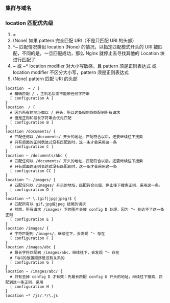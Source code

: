### 集群与域名
### location 匹配优先级
1. =
2. (None)    如果 pattern 完全匹配 URI（不是只匹配 URI 的头部）
3. ^~ 匹配情况类似 location (None) 的情况，以指定匹配模式开头的 URI 被匹配，不同的是，一旦匹配成功，那么 Nginx 就停止去寻找其他的 Location 块进行匹配了
4. ~ 或 ~* location modifier 对大小写敏感，且 pattern 须是正则表达式 或 location modifier 不区分大小写，pattern 须是正则表达式
5. (None)    pattern 匹配 URI 的头部

```dash
location  = / {
  # 精确匹配 / ，主机名后面不能带任何字符串
  [ configuration A ] 
}
location  / {
  # 因为所有的地址都以 / 开头，所以这条规则将匹配到所有请求
  # 但是正则和最长字符串会优先匹配
  [ configuration B ] 
}
location /documents/ {
  # 匹配任何以 /documents/ 开头的地址，匹配符合以后，还要继续往下搜索
  # 只有后面的正则表达式没有匹配到时，这一条才会采用这一条
  [ configuration C ] 
}
location ~ /documents/Abc {
  # 匹配任何以 /documents/ 开头的地址，匹配符合以后，还要继续往下搜索
  # 只有后面的正则表达式没有匹配到时，这一条才会采用这一条
  [ configuration CC ] 
}
location ^~ /images/ {
  # 匹配任何以 /images/ 开头的地址，匹配符合以后，停止往下搜索正则，采用这一条。
  [ configuration D ] 
}
location ~* \.(gif|jpg|jpeg)$ {
  # 匹配所有以 gif,jpg或jpeg 结尾的请求
  # 然而，所有请求 /images/ 下的图片会被 config D 处理，因为 ^~ 到达不了这一条正则
  [ configuration E ] 
}
location /images/ {
  # 字符匹配到 /images/，继续往下，会发现 ^~ 存在
  [ configuration F ] 
}
location /images/abc {
  # 最长字符匹配到 /images/abc，继续往下，会发现 ^~ 存在
  # F与G的放置顺序是没有关系的
  [ configuration G ] 
}
location ~ /images/abc/ {
  # 只有去掉 config D 才有效：先最长匹配 config G 开头的地址，继续往下搜索，匹配到这一条正则，采用
  [ configuration H ] 
}
location ~* /js/.*/\.js
```